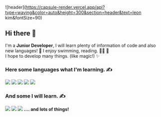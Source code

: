 ![header](https://capsule-render.vercel.app/api?type=waving&color=auto&height=300&section=header&text=leon kim&fontSize=90)

## Hi there 👋

<p>
    I'm a <b>Junior Developer</b>, I will learn plenty of information of code and also new languages! 🚀 
    I enjoy swimming, reading. 🏊‍♂️ 📖 <br/>
    I hope to develop many things. (like magic!) ✨ 
</p>

### Here some languages what I'm learning. ✍

<p>
    <img src="https://img.shields.io/badge/Html-E34F26?style=flat-square&logo=Html5&logoColor=white"/>
    <img src="https://img.shields.io/badge/Css-1572B6?style=flat-square&logo=Css3&logoColor=white"/>
    <img src="https://img.shields.io/badge/Javascript-F7DF1E?style=flat-square&logo=Javascript&logoColor=white"/>
    <img src="https://img.shields.io/badge/Git-F05032?style=flat-square&logo=Git&logoColor=white"/>
    <img src="https://img.shields.io/badge/GitHub-181717?style=flat-square&logo=GitHub&logoColor=white"/>
</p>

### And some I will learn. ✍
<p>
    <img src="https://img.shields.io/badge/Node.js-303030?style=flat-square&logo=Node.js&logoColor=339933"/>
    <img src="https://img.shields.io/badge/React-303030?style=flat-square&logo=React&logoColor=61DAFB"/>
    <img src="https://img.shields.io/badge/Python-ffdf3d?style=flat-square&logo=Python&logoColor=206de8"/>
    <b>.... and lots of things!</b>
</p>
